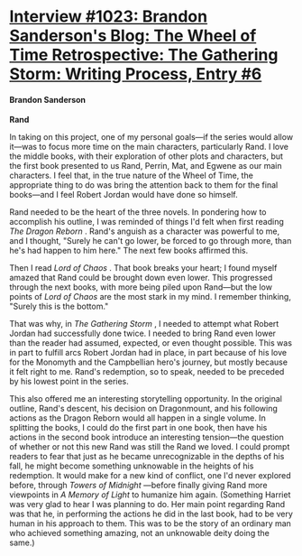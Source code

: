 # [Interview #1023: Brandon Sanderson's Blog: The Wheel of Time Retrospective: The Gathering Storm: Writing Process, Entry #6](https://www.theoryland.com/intvmain.php?i=1023#6)

#### Brandon Sanderson

**Rand**

In taking on this project, one of my personal goals—if the series would allow it—was to focus more time on the main characters, particularly Rand. I love the middle books, with their exploration of other plots and characters, but the first book presented to us Rand, Perrin, Mat, and Egwene as our main characters. I feel that, in the true nature of the Wheel of Time, the appropriate thing to do was bring the attention back to them for the final books—and I feel Robert Jordan would have done so himself.

Rand needed to be the heart of the three novels. In pondering how to accomplish his outline, I was reminded of things I'd felt when first reading
*The Dragon Reborn*
. Rand's anguish as a character was powerful to me, and I thought, "Surely he can't go lower, be forced to go through more, than he's had happen to him here." The next few books affirmed this.

Then I read
*Lord of Chaos*
. That book breaks your heart; I found myself amazed that Rand could be brought down even lower. This progressed through the next books, with more being piled upon Rand—but the low points of
*Lord of Chaos*
are the most stark in my mind. I remember thinking, "Surely this is the bottom."

That was why, in
*The Gathering Storm*
, I needed to attempt what Robert Jordan had successfully done twice. I needed to bring Rand even lower than the reader had assumed, expected, or even thought possible. This was in part to fulfill arcs Robert Jordan had in place, in part because of his love for the Monomyth and the Campbellian hero's journey, but mostly because it felt right to me. Rand's redemption, so to speak, needed to be preceded by his lowest point in the series.

This also offered me an interesting storytelling opportunity. In the original outline, Rand's descent, his decision on Dragonmount, and his following actions as the Dragon Reborn would all happen in a single volume. In splitting the books, I could do the first part in one book, then have his actions in the second book introduce an interesting tension—the question of whether or not this new Rand was still the Rand we loved. I could prompt readers to fear that just as he became unrecognizable in the depths of his fall, he might become something unknowable in the heights of his redemption. It would make for a new kind of conflict, one I'd never explored before, through
*Towers of Midnight*
—before finally giving Rand more viewpoints in
*A Memory of Light*
to humanize him again. (Something Harriet was very glad to hear I was planning to do. Her main point regarding Rand was that he, in performing the actions he did in the last book, had to be very human in his approach to them. This was to be the story of an ordinary man who achieved something amazing, not an unknowable deity doing the same.)

